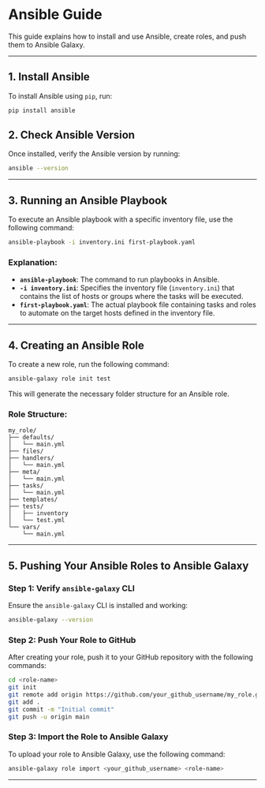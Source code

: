 
# Ansible Guide

This guide explains how to install and use Ansible, create roles, and push them to Ansible Galaxy.

---

## 1. Install Ansible

To install Ansible using `pip`, run:

```bash
pip install ansible
```

## 2. Check Ansible Version

Once installed, verify the Ansible version by running:

```bash
ansible --version
```

---

## 3. Running an Ansible Playbook

To execute an Ansible playbook with a specific inventory file, use the following command:

```bash
ansible-playbook -i inventory.ini first-playbook.yaml
```

### Explanation:

- **`ansible-playbook`**: The command to run playbooks in Ansible.
- **`-i inventory.ini`**: Specifies the inventory file (`inventory.ini`) that contains the list of hosts or groups where the tasks will be executed.
- **`first-playbook.yaml`**: The actual playbook file containing tasks and roles to automate on the target hosts defined in the inventory file.

---

## 4. Creating an Ansible Role

To create a new role, run the following command:

```bash
ansible-galaxy role init test
```

This will generate the necessary folder structure for an Ansible role.

### Role Structure:

```
my_role/
├── defaults/
│   └── main.yml
├── files/
├── handlers/
│   └── main.yml
├── meta/
│   └── main.yml
├── tasks/
│   └── main.yml
├── templates/
├── tests/
│   ├── inventory
│   └── test.yml
└── vars/
    └── main.yml
```

---

## 5. Pushing Your Ansible Roles to Ansible Galaxy

### Step 1: Verify `ansible-galaxy` CLI

Ensure the `ansible-galaxy` CLI is installed and working:

```bash
ansible-galaxy --version
```

### Step 2: Push Your Role to GitHub

After creating your role, push it to your GitHub repository with the following commands:

```bash
cd <role-name>
git init
git remote add origin https://github.com/your_github_username/my_role.git
git add .
git commit -m "Initial commit"
git push -u origin main
```

### Step 3: Import the Role to Ansible Galaxy

To upload your role to Ansible Galaxy, use the following command:

```bash
ansible-galaxy role import <your_github_username> <role-name>
```

---
